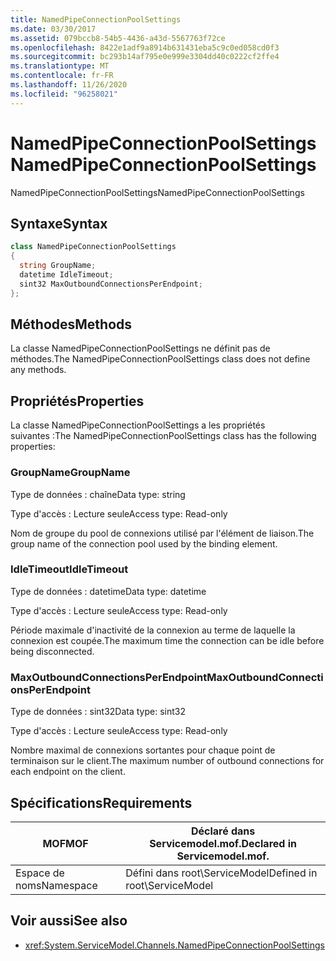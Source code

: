 ```yaml
---
title: NamedPipeConnectionPoolSettings
ms.date: 03/30/2017
ms.assetid: 079bccb8-54b5-4436-a43d-5567763f72ce
ms.openlocfilehash: 8422e1adf9a8914b631431eba5c9c0ed058cd0f3
ms.sourcegitcommit: bc293b14af795e0e999e3304dd40c0222cf2ffe4
ms.translationtype: MT
ms.contentlocale: fr-FR
ms.lasthandoff: 11/26/2020
ms.locfileid: "96258021"
---
```

# <a name="namedpipeconnectionpoolsettings"></a><span data-ttu-id="4a390-102">NamedPipeConnectionPoolSettings</span><span class="sxs-lookup"><span data-stu-id="4a390-102">NamedPipeConnectionPoolSettings</span></span>

<span data-ttu-id="4a390-103">NamedPipeConnectionPoolSettings</span><span class="sxs-lookup"><span data-stu-id="4a390-103">NamedPipeConnectionPoolSettings</span></span>  
  
## <a name="syntax"></a><span data-ttu-id="4a390-104">Syntaxe</span><span class="sxs-lookup"><span data-stu-id="4a390-104">Syntax</span></span>  
  
```csharp
class NamedPipeConnectionPoolSettings  
{  
  string GroupName;  
  datetime IdleTimeout;  
  sint32 MaxOutboundConnectionsPerEndpoint;  
};  
```  
  
## <a name="methods"></a><span data-ttu-id="4a390-105">Méthodes</span><span class="sxs-lookup"><span data-stu-id="4a390-105">Methods</span></span>  

 <span data-ttu-id="4a390-106">La classe NamedPipeConnectionPoolSettings ne définit pas de méthodes.</span><span class="sxs-lookup"><span data-stu-id="4a390-106">The NamedPipeConnectionPoolSettings class does not define any methods.</span></span>  
  
## <a name="properties"></a><span data-ttu-id="4a390-107">Propriétés</span><span class="sxs-lookup"><span data-stu-id="4a390-107">Properties</span></span>  

 <span data-ttu-id="4a390-108">La classe NamedPipeConnectionPoolSettings a les propriétés suivantes :</span><span class="sxs-lookup"><span data-stu-id="4a390-108">The NamedPipeConnectionPoolSettings class has the following properties:</span></span>  
  
### <a name="groupname"></a><span data-ttu-id="4a390-109">GroupName</span><span class="sxs-lookup"><span data-stu-id="4a390-109">GroupName</span></span>  

 <span data-ttu-id="4a390-110">Type de données : chaîne</span><span class="sxs-lookup"><span data-stu-id="4a390-110">Data type: string</span></span>  
  
 <span data-ttu-id="4a390-111">Type d'accès : Lecture seule</span><span class="sxs-lookup"><span data-stu-id="4a390-111">Access type: Read-only</span></span>  
  
 <span data-ttu-id="4a390-112">Nom de groupe du pool de connexions utilisé par l'élément de liaison.</span><span class="sxs-lookup"><span data-stu-id="4a390-112">The group name of the connection pool used by the binding element.</span></span>  
  
### <a name="idletimeout"></a><span data-ttu-id="4a390-113">IdleTimeout</span><span class="sxs-lookup"><span data-stu-id="4a390-113">IdleTimeout</span></span>  

 <span data-ttu-id="4a390-114">Type de données : datetime</span><span class="sxs-lookup"><span data-stu-id="4a390-114">Data type: datetime</span></span>  
  
 <span data-ttu-id="4a390-115">Type d'accès : Lecture seule</span><span class="sxs-lookup"><span data-stu-id="4a390-115">Access type: Read-only</span></span>  
  
 <span data-ttu-id="4a390-116">Période maximale d'inactivité de la connexion au terme de laquelle la connexion est coupée.</span><span class="sxs-lookup"><span data-stu-id="4a390-116">The maximum time the connection can be idle before being disconnected.</span></span>  
  
### <a name="maxoutboundconnectionsperendpoint"></a><span data-ttu-id="4a390-117">MaxOutboundConnectionsPerEndpoint</span><span class="sxs-lookup"><span data-stu-id="4a390-117">MaxOutboundConnectionsPerEndpoint</span></span>  

 <span data-ttu-id="4a390-118">Type de données : sint32</span><span class="sxs-lookup"><span data-stu-id="4a390-118">Data type: sint32</span></span>  
  
 <span data-ttu-id="4a390-119">Type d'accès : Lecture seule</span><span class="sxs-lookup"><span data-stu-id="4a390-119">Access type: Read-only</span></span>  
  
 <span data-ttu-id="4a390-120">Nombre maximal de connexions sortantes pour chaque point de terminaison sur le client.</span><span class="sxs-lookup"><span data-stu-id="4a390-120">The maximum number of outbound connections for each endpoint on the client.</span></span>  
  
## <a name="requirements"></a><span data-ttu-id="4a390-121">Spécifications</span><span class="sxs-lookup"><span data-stu-id="4a390-121">Requirements</span></span>  
  
|<span data-ttu-id="4a390-122">MOF</span><span class="sxs-lookup"><span data-stu-id="4a390-122">MOF</span></span>|<span data-ttu-id="4a390-123">Déclaré dans Servicemodel.mof.</span><span class="sxs-lookup"><span data-stu-id="4a390-123">Declared in Servicemodel.mof.</span></span>|  
|---------|-----------------------------------|  
|<span data-ttu-id="4a390-124">Espace de noms</span><span class="sxs-lookup"><span data-stu-id="4a390-124">Namespace</span></span>|<span data-ttu-id="4a390-125">Défini dans root\ServiceModel</span><span class="sxs-lookup"><span data-stu-id="4a390-125">Defined in root\ServiceModel</span></span>|  
  
## <a name="see-also"></a><span data-ttu-id="4a390-126">Voir aussi</span><span class="sxs-lookup"><span data-stu-id="4a390-126">See also</span></span>

- <xref:System.ServiceModel.Channels.NamedPipeConnectionPoolSettings>
